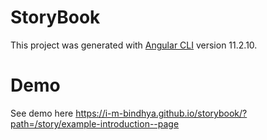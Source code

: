 # StoryBook

This project was generated with [Angular CLI](https://github.com/angular/angular-cli) version 11.2.10.

# Demo
See demo here https://i-m-bindhya.github.io/storybook/?path=/story/example-introduction--page
